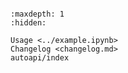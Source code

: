 ```{include} ../README.md
```

```{toctree}
:maxdepth: 1
:hidden:

Usage <../example.ipynb>
Changelog <changelog.md>
autoapi/index
```